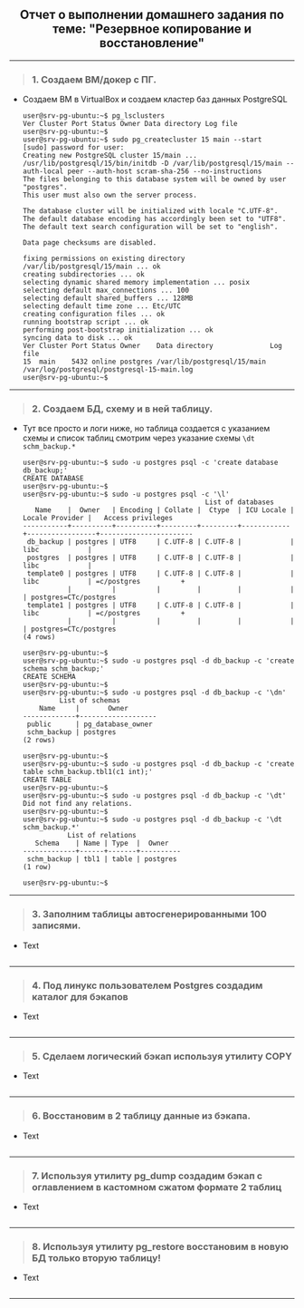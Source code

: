 <div align="center"><h2> Отчет о выполнении домашнего задания по теме: "Резервное копирование и восстановление" </h2></div>


***

> ### 1. Создаем ВМ/докер c ПГ.
  * Создаем ВМ в VirtualBox и создаем кластер баз данных PostgreSQL
    ```console
    user@srv-pg-ubuntu:~$ pg_lsclusters
    Ver Cluster Port Status Owner Data directory Log file
    user@srv-pg-ubuntu:~$
    user@srv-pg-ubuntu:~$ sudo pg_createcluster 15 main --start
    [sudo] password for user:
    Creating new PostgreSQL cluster 15/main ...
    /usr/lib/postgresql/15/bin/initdb -D /var/lib/postgresql/15/main --auth-local peer --auth-host scram-sha-256 --no-instructions
    The files belonging to this database system will be owned by user "postgres".
    This user must also own the server process.

    The database cluster will be initialized with locale "C.UTF-8".
    The default database encoding has accordingly been set to "UTF8".
    The default text search configuration will be set to "english".

    Data page checksums are disabled.

    fixing permissions on existing directory /var/lib/postgresql/15/main ... ok
    creating subdirectories ... ok
    selecting dynamic shared memory implementation ... posix
    selecting default max_connections ... 100
    selecting default shared_buffers ... 128MB
    selecting default time zone ... Etc/UTC
    creating configuration files ... ok
    running bootstrap script ... ok
    performing post-bootstrap initialization ... ok
    syncing data to disk ... ok
    Ver Cluster Port Status Owner    Data directory              Log file
    15  main    5432 online postgres /var/lib/postgresql/15/main /var/log/postgresql/postgresql-15-main.log
    user@srv-pg-ubuntu:~$
    ```
 ***

> ### 2. Создаем БД, схему и в ней таблицу.
* Тут все просто и логи ниже, но таблица создается с указанием схемы и список таблиц смотрим через указание схемы `\dt schm_backup.*`
    ```console
    user@srv-pg-ubuntu:~$ sudo -u postgres psql -c 'create database db_backup;'
    CREATE DATABASE
    user@srv-pg-ubuntu:~$
    user@srv-pg-ubuntu:~$ sudo -u postgres psql -c '\l'
                                                 List of databases
       Name    |  Owner   | Encoding | Collate |  Ctype  | ICU Locale | Locale Provider |   Access privileges
    -----------+----------+----------+---------+---------+------------+-----------------+-----------------------
     db_backup | postgres | UTF8     | C.UTF-8 | C.UTF-8 |            | libc            |
     postgres  | postgres | UTF8     | C.UTF-8 | C.UTF-8 |            | libc            |
     template0 | postgres | UTF8     | C.UTF-8 | C.UTF-8 |            | libc            | =c/postgres          +
               |          |          |         |         |            |                 | postgres=CTc/postgres
     template1 | postgres | UTF8     | C.UTF-8 | C.UTF-8 |            | libc            | =c/postgres          +
               |          |          |         |         |            |                 | postgres=CTc/postgres
    (4 rows)

    user@srv-pg-ubuntu:~$
    user@srv-pg-ubuntu:~$ sudo -u postgres psql -d db_backup -c 'create schema schm_backup;'
    CREATE SCHEMA
    user@srv-pg-ubuntu:~$
    user@srv-pg-ubuntu:~$ sudo -u postgres psql -d db_backup -c '\dn'
             List of schemas
        Name     |       Owner
    -------------+-------------------
     public      | pg_database_owner
     schm_backup | postgres
    (2 rows)

    user@srv-pg-ubuntu:~$
    user@srv-pg-ubuntu:~$ sudo -u postgres psql -d db_backup -c 'create table schm_backup.tbl1(c1 int);'
    CREATE TABLE
    user@srv-pg-ubuntu:~$
    user@srv-pg-ubuntu:~$ sudo -u postgres psql -d db_backup -c '\dt'
    Did not find any relations.
    user@srv-pg-ubuntu:~$
    user@srv-pg-ubuntu:~$ sudo -u postgres psql -d db_backup -c '\dt schm_backup.*'
               List of relations
       Schema    | Name | Type  |  Owner
    -------------+------+-------+----------
     schm_backup | tbl1 | table | postgres
    (1 row)

    user@srv-pg-ubuntu:~$
    ```
 ***

> ### 3. Заполним таблицы автосгенерированными 100 записями.
  * Text
    ```console
    ```
 ***

> ### 4. Под линукс пользователем Postgres создадим каталог для бэкапов
  * Text
    ```console
    ```
 ***

> ### 5. Сделаем логический бэкап используя утилиту COPY
  * Text
    ```console
    ```
    
  ***

> ### 6. Восстановим в 2 таблицу данные из бэкапа.
  * Text
    ```console
    ```
    
    
  ***

> ### 7. Используя утилиту pg_dump создадим бэкап с оглавлением в кастомном сжатом формате 2 таблиц
  * Text
    ```console
    ```
    
    
 ***

> ### 8. Используя утилиту pg_restore восстановим в новую БД только вторую таблицу!
  * Text
    ```console
    ```
      
 ***      
